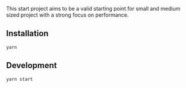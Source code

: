 
This start project aims to be a valid starting point for small and medium sized project with a strong focus on performance. 

## Installation

```
yarn
```

## Development

```
yarn start
```
